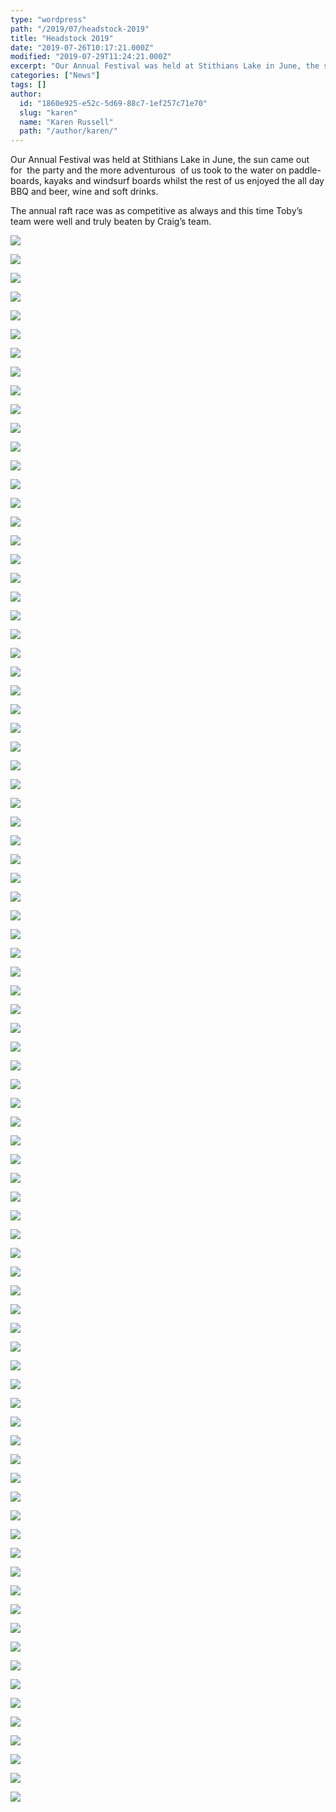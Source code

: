 ```yaml
---
type: "wordpress"
path: "/2019/07/headstock-2019"
title: "Headstock 2019"
date: "2019-07-26T10:17:21.000Z"
modified: "2019-07-29T11:24:21.000Z"
excerpt: "Our Annual Festival was held at Stithians Lake in June, the sun came out for  the party and the more adventurous  of us took to the water on paddle-boards, kayaks and windsurf boards whilst the rest of us enjoyed the all day BBQ and beer, wine and soft drinks. The annual raft race was as …"
categories: ["News"]
tags: []
author:
  id: "1860e925-e52c-5d69-88c7-1ef257c71e70"
  slug: "karen"
  name: "Karen Russell"
  path: "/author/karen/"
---
```

Our Annual Festival was held at Stithians Lake in June, the sun came out for  the party and the more adventurous  of us took to the water on paddle-boards, kayaks and windsurf boards whilst the rest of us enjoyed the all day BBQ and beer, wine and soft drinks.

The annual raft race was as competitive as always and this time Toby’s team were well and truly beaten by Craig’s team.

<section class="gallery">

![](/wp-content/uploads/2019/07/P1000297.jpg)

![](/wp-content/uploads/2019/07/P1000300.jpg)

![](/wp-content/uploads/2019/07/P1000301.jpg)

![](/wp-content/uploads/2019/07/P1000303.jpg)

![](/wp-content/uploads/2019/07/P1000305.jpg)

![](/wp-content/uploads/2019/07/P1000304.jpg)

![](/wp-content/uploads/2019/07/P1000307.jpg)

![](/wp-content/uploads/2019/07/P1000308.jpg)

![](/wp-content/uploads/2019/07/P1000309.jpg)

![](/wp-content/uploads/2019/07/P1000310.jpg)

![](/wp-content/uploads/2019/07/P1000311.jpg)

![](/wp-content/uploads/2019/07/P1000312.jpg)

![](/wp-content/uploads/2019/07/P1000314.jpg)

![](/wp-content/uploads/2019/07/P1000315.jpg)

![](/wp-content/uploads/2019/07/P1000311.jpg)

![](/wp-content/uploads/2019/07/P1000316.jpg)

![](/wp-content/uploads/2019/07/P1000318.jpg)

![](/wp-content/uploads/2019/07/P1000319.jpg)

![](/wp-content/uploads/2019/07/P1000321.jpg)

![](/wp-content/uploads/2019/07/P1000323.jpg)

![](/wp-content/uploads/2019/07/P1000338.jpg)

![](/wp-content/uploads/2019/07/P1000324.jpg)

![](/wp-content/uploads/2019/01/2018-06-30-14.28.51.jpg)

![](/wp-content/uploads/2019/07/P1000325.jpg)

![](/wp-content/uploads/2019/07/P1000326.jpg)

![](/wp-content/uploads/2019/07/P1000340.jpg)

![](/wp-content/uploads/2019/07/P1000334.jpg)

![](/wp-content/uploads/2019/07/P1000327.jpg)

![](/wp-content/uploads/2019/07/P1000328.jpg)

![](/wp-content/uploads/2019/07/P1000330.jpg)

![](/wp-content/uploads/2019/07/P1000331.jpg)

![](/wp-content/uploads/2019/07/P1000332.jpg)

![](/wp-content/uploads/2019/07/P1000336.jpg)

![](/wp-content/uploads/2019/07/P1000394.jpg)

![](/wp-content/uploads/2019/07/P1000322.jpg)

![](/wp-content/uploads/2019/07/P1000320.jpg)

![](/wp-content/uploads/2019/07/P1000337.jpg)

![](/wp-content/uploads/2019/07/P1000347.jpg)

![](/wp-content/uploads/2019/07/P1000346.jpg)

![](/wp-content/uploads/2019/07/P1000341.jpg)

![](/wp-content/uploads/2019/07/P1000342.jpg)

![](/wp-content/uploads/2019/07/P1000375.jpg)

![](/wp-content/uploads/2019/07/P1000374.jpg)

![](/wp-content/uploads/2019/07/P1000378.jpg)

![](/wp-content/uploads/2019/07/P1000376.jpg)

![](/wp-content/uploads/2019/07/P1000374.jpg)

![](/wp-content/uploads/2019/07/P1000373.jpg)

![](/wp-content/uploads/2019/07/P1000401.jpg)

![](/wp-content/uploads/2019/07/P1000390.jpg)

![](/wp-content/uploads/2019/07/P1000412.jpg)

![](/wp-content/uploads/2019/07/P1000414.jpg)

![](/wp-content/uploads/2019/07/P1000416.jpg)

![](/wp-content/uploads/2019/07/P1000420.jpg)

![](/wp-content/uploads/2019/07/P1000421.jpg)

![](/wp-content/uploads/2019/07/P1000431.jpg)

![](/wp-content/uploads/2019/07/P1000422.jpg)

![](/wp-content/uploads/2019/07/P1000423.jpg)

![](/wp-content/uploads/2019/07/P1000427.jpg)

![](/wp-content/uploads/2019/07/P1000437.jpg)

![](/wp-content/uploads/2019/07/P1000450.jpg)

![](/wp-content/uploads/2019/07/P1000461.jpg)

![](/wp-content/uploads/2019/07/P1000468.jpg)

![](/wp-content/uploads/2019/07/P1000478.jpg)

![](/wp-content/uploads/2019/07/P1000479.jpg)

![](/wp-content/uploads/2019/07/P1000493.jpg)

![](/wp-content/uploads/2019/07/P1000496.jpg)

![](/wp-content/uploads/2019/07/P1000547-001.jpg)

![](/wp-content/uploads/2019/07/P1000546.jpg)

![](/wp-content/uploads/2019/07/P1000544.jpg)

![](/wp-content/uploads/2019/07/P1000542.jpg)

![](/wp-content/uploads/2019/07/P1000536.jpg)

![](/wp-content/uploads/2019/07/P1000535.jpg)

![](/wp-content/uploads/2019/07/P1000534.jpg)

![](/wp-content/uploads/2019/07/P1000532.jpg)

![](/wp-content/uploads/2019/07/P1000531.jpg)

![](/wp-content/uploads/2019/07/P1000530.jpg)

![](/wp-content/uploads/2019/07/P1000529.jpg)

![](/wp-content/uploads/2019/07/P1000528.jpg)

![](/wp-content/uploads/2019/07/P1000526.jpg)

![](/wp-content/uploads/2019/07/P1000525.jpg)

![](/wp-content/uploads/2019/07/P1000523.jpg)

![](/wp-content/uploads/2019/07/P1000520.jpg)

![](/wp-content/uploads/2019/07/P1000517.jpg)

![](/wp-content/uploads/2019/07/P1000512.jpg)

</section>

